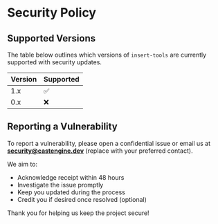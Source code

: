 # Security Policy

## Supported Versions

The table below outlines which versions of `insert-tools` are currently supported with security updates.

| Version | Supported          |
| ------- | ------------------ |
| 1.x     | :white_check_mark: |
| 0.x     | :x:                |

## Reporting a Vulnerability

To report a vulnerability, please open a confidential issue or email us at **security@castengine.dev** (replace with your preferred contact).

We aim to:
- Acknowledge receipt within 48 hours
- Investigate the issue promptly
- Keep you updated during the process
- Credit you if desired once resolved (optional)

Thank you for helping us keep the project secure!
